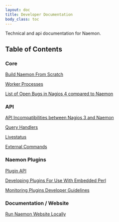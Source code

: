 ```yaml
---
layout: doc
title: Developer Documentation
body_class: toc
---
```


Technical and api documentation for Naemon.

## Table of Contents

### Core

<a href="build.html">Build Naemon From Scratch</a>

<a href="workers.html">Worker Processes</a>

<a href="bugs/">List of Open Bugs in Nagios 4 compared to Naemon</a>

### API

<a href="api-incompat3to4.html">API Incompatibilities between Nagios 3 and Naemon</a>

<a href="queryhandlers.html">Query Handlers</a>

<a href="/documentation/usersguide/livestatus.html">Livestatus</a>

<a href="/documentation/developer/externalcommands/">External Commands</a>

### Naemon Plugins

<a href="/documentation/usersguide/pluginapi.html">Plugin API</a>

<a href="/documentation/usersguide/epnplugins.html">Developing Plugins For Use With Embedded Perl</a>

<a href="https://www.monitoring-plugins.org/doc/guidelines.html">Monitoring Plugins Developer Guidelines</a>

### Documentation / Website

<a href="website.html">Run Naemon Website Locally</a>
